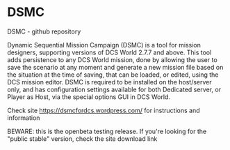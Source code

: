 # DSMC
DSMC - github repository

Dynamic Sequential Mission Campaign (DSMC) is a tool for mission designers, supporting versions of DCS World 2.7.7 and above. This tool adds persistence to any DCS World mission, done by allowing the user to save the scenario at any moment and generate a new mission file based on the situation at the time of saving, that can be loaded, or edited, using the DCS mission editor. DSMC is required to be installed on the host/server only, and has configuration settings available for both Dedicated server, or Player as Host, via the special options GUI in DCS World.

Check site https://dsmcfordcs.wordpress.com/ for instructions and information

BEWARE: this is the openbeta testing release. If you're looking for the "public stable" version, check the site download link
